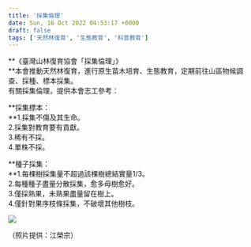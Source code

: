 ```yaml
---
title: '採集倫理'
date: Sun, 16 Oct 2022 04:53:17 +0000
draft: false
tags: ['天然林復育', '生態教育', '科普教育']
---
```


**《臺灣山林復育協會「採集倫理」》  
**本會推動天然林復育，進行原生苗木培育、生態教育，定期前往山區物候調查、採種、標本採集。  
有關採集倫理，提供本會志工參考：  
  
**採集標本：  
**1.採集不傷及其生命。  
2.採集對教育要有貢獻。  
3.稀有不採。  
4.單株不採。  
  
**種子採集：  
**1.每棵樹採集量不超過該棵樹總結實量1/3。  
2.每種種子盡量分散採集，愈多母樹愈好。  
3.僅採熟果，未熟果盡量留在樹上。  
4.僅針對果序枝條採集，不破壞其他樹枝。  

![](https://www.reforestation.tw/wp-content/uploads/2022/10/276061941_5348116745207922_2372304982236236396_n.jpg)

（照片提供：江榮宗）